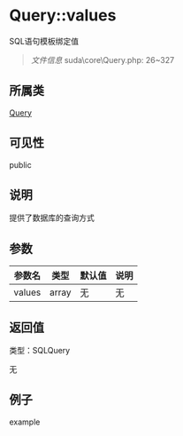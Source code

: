 # Query::values

SQL语句模板绑定值

> *文件信息* suda\core\Query.php: 26~327

## 所属类 

[Query](../Query.md)

## 可见性

 public 

## 说明

提供了数据库的查询方式



## 参数


| 参数名 | 类型 | 默认值 | 说明 |
|--------|-----|-------|-------|
| values |  array | 无 | 无 |



## 返回值

类型：SQLQuery

无



## 例子

example